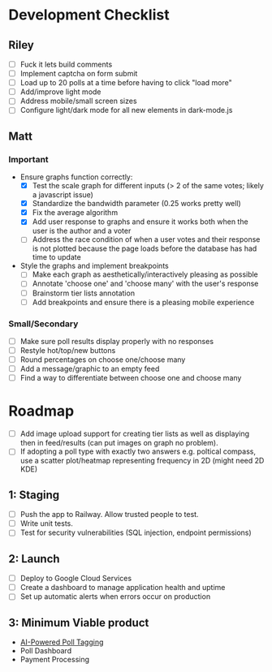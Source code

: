 # Development Checklist

## Riley

- [ ] Fuck it lets build comments
- [ ] Implement captcha on form submit
- [ ] Load up to 20 polls at a time before having to click "load more"
- [ ] Add/improve light mode
- [ ] Address mobile/small screen sizes
- [ ] Configure light/dark mode for all new elements in dark-mode.js

## Matt

### Important

- Ensure graphs function correctly:
  - [x] Test the scale graph for different inputs (> 2 of the same votes; likely a javascript issue)
  - [x] Standardize the bandwidth parameter (0.25 works pretty well)
  - [x] Fix the average algorithm
  - [x] Add user response to graphs and ensure it works both when the user is the author and a voter
  - [ ] Address the race condition of when a user votes and their response is not plotted because the page
        loads before the database has had time to update
- Style the graphs and implement breakpoints
  - [ ] Make each graph as aesthetically/interactively pleasing as possible
  - [ ] Annotate 'choose one' and 'choose many' with the user's response
  - [ ] Brainstorm tier lists annotation
  - [ ] Add breakpoints and ensure there is a pleasing mobile experience

### Small/Secondary

- [ ] Make sure poll results display properly with no responses
- [ ] Restyle hot/top/new buttons
- [ ] Round percentages on choose one/choose many
- [ ] Add a message/graphic to an empty feed
- [ ] Find a way to differentiate between choose one and choose many

# Roadmap

- [ ] Add image upload support for creating tier lists as well as displaying then in feed/results (can put images on graph no problem).
- [ ] If adopting a poll type with exactly two answers e.g. poltical compass, use a scatter plot/heatmap representing frequency in 2D (might need 2D KDE)

## 1: Staging

- [ ] Push the app to Railway. Allow trusted people to test.
- [ ] Write unit tests.
- [ ] Test for security vulnerabilities (SQL injection, endpoint permissions)

## 2: Launch

- [ ] Deploy to Google Cloud Services
- [ ] Create a dashboard to manage application health and uptime
- [ ] Set up automatic alerts when errors occur on production

## 3: Minimum Viable product

- [AI-Powered Poll Tagging](https://docs.google.com/document/d/1knJN9BY2EJ27TZhUlEIYxNZZmU6g-eYaLxmL75ShN_U/edit?usp=drive_link)
- Poll Dashboard
- Payment Processing
